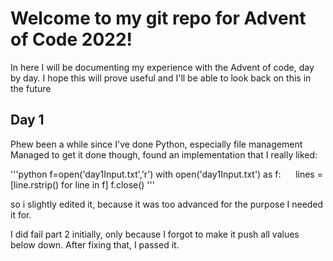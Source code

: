 # Welcome to my git repo for Advent of Code 2022!
 In here I will be documenting my experience with the Advent of code, day by day.
 I hope this will prove useful and I'll be able to look back on this in the future

## Day 1
Phew been a while since I've done Python, especially file management
Managed to get it done though, found an implementation that I really liked:

'''python
    f=open('day1Input.txt','r')
    with open('day1Input.txt') as f:
        lines = [line.rstrip() for line in f]
    f.close()
'''

so i slightly edited it, because it was too advanced for the purpose I needed it for.

I did fail part 2 initially, only because I forgot to make it push all values below down. After fixing that, I passed it.


